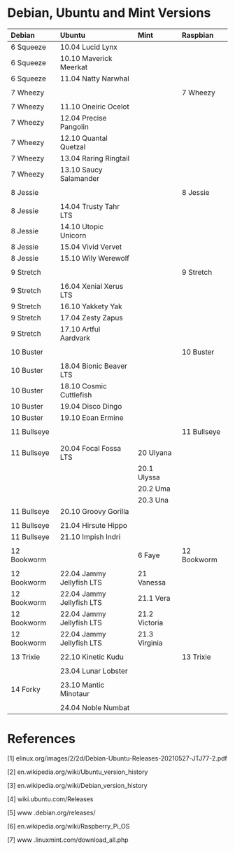 # Debian, Ubuntu and Mint Versions



| Debian               | Ubuntu                    | Mint                | Raspbian             | 
| :------------------- | :------------------------ | :------------------ | :------------------- |
| 6 Squeeze            | 10.04 Lucid Lynx          |                     |                      | 
| 6 Squeeze            | 10.10 Maverick Meerkat    |                     |                      |
| 6 Squeeze            | 11.04 Natty Narwhal       |                     |                      |
|                      |                           |                     |                      |
| 7 Wheezy             |                           |                     | 7 Wheezy             |
|                      |                           |                     |                      |
| 7 Wheezy             | 11.10 Oneiric Ocelot      |                     |                      |
| 7 Wheezy             | 12.04 Precise Pangolin    |                     |                      | 
| 7 Wheezy             | 12.10 Quantal Quetzal     |                     |                      | 
| 7 Wheezy             | 13.04 Raring Ringtail     |                     |                      | 
| 7 Wheezy             | 13.10 Saucy Salamander    |                     |                      |
|                      |                           |                     |                      |
| 8 Jessie             |                           |                     | 8 Jessie             |
|                      |                           |                     |                      |
| 8 Jessie             | 14.04 Trusty Tahr LTS     |                     |                      |
| 8 Jessie             | 14.10 Utopic Unicorn      |                     |                      | 
| 8 Jessie             | 15.04 Vivid Vervet        |                     |                      | 
| 8 Jessie             | 15.10 Wily Werewolf       |                     |                      | 
|                      |                           |                     |                      |
| 9 Stretch            |                           |                     | 9 Stretch            |
|                      |                           |                     |                      |
| 9 Stretch            | 16.04 Xenial Xerus LTS    |                     |                      | 
| 9 Stretch            | 16.10 Yakkety Yak         |                     |                      | 
| 9 Stretch            | 17.04 Zesty Zapus         |                     |                      | 
| 9 Stretch            | 17.10 Artful Aardvark     |                     |                      | 
|                      |                           |                     |                      |
| 10 Buster            |                           |                     | 10 Buster            |
|                      |                           |                     |                      |
| 10 Buster            | 18.04 Bionic Beaver LTS   |                     |                      |
| 10 Buster            | 18.10 Cosmic Cuttlefish   |                     |                      |
| 10 Buster            | 19.04 Disco Dingo         |                     |                      |
| 10 Buster            | 19.10 Eoan Ermine         |                     |                      |
|                      |                           |                     |                      |
| 11 Bullseye          |                           |                     | 11	Bullseye          |
|                      |                           |                     |                      |
|                      |                           |                     |                      |
| 11 Bullseye          | 20.04 Focal Fossa LTS     | 20	Ulyana           |                      |
|                      |                           | 20.1	Ulyssa         |                      |
|                      |                           | 20.2	Uma            |                      |
|                      |                           | 20.3	Una            |                      |
| 11 Bullseye          | 20.10 Groovy Gorilla      |                     |                      | 
|                      |                           |                     |                      |
| 11 Bullseye          | 21.04 Hirsute Hippo       |                     |                      |
| 11 Bullseye          | 21.10 Impish Indri        |                     |                      |
|                      |                           |                     |                      |
| 12 Bookworm          |                           | 6 Faye              | 12	Bookworm          |
|                      |                           |                     |                      |
| 12 Bookworm          | 22.04 Jammy Jellyfish LTS | 21 Vanessa          |                      |
| 12 Bookworm          | 22.04 Jammy Jellyfish LTS | 21.1 Vera           |                      |
| 12 Bookworm          | 22.04 Jammy Jellyfish LTS | 21.2 Victoria       |                      |
| 12 Bookworm          | 22.04 Jammy Jellyfish LTS | 21.3 Virginia       |                      |
|                      |                           |                     |                      |
| 13 Trixie	           | 22.10 Kinetic Kudu        |                     | 13	Trixie            |
|                      |                           |                     |                      |
|                      | 23.04 Lunar Lobster       |                     |                      |
|                      |                           |                     |                      |
| 14	Forky	           | 23.10 Mantic Minotaur     |                     |                      |
|                      |                           |                     |                      |
|                      | 24.04 Noble Numbat        |                     |                      |

# References

[1]    elinux.org/images/2/2d/Debian-Ubuntu-Releases-20210527-JTJ77-2.pdf

[2]    en.wikipedia.org/wiki/Ubuntu_version_history

[3]    en.wikipedia.org/wiki/Debian_version_history

[4]    wiki.ubuntu.com/Releases

[5]    www .debian.org/releases/

[6]    en.wikipedia.org/wiki/Raspberry_Pi_OS

[7]    www .linuxmint.com/download_all.php






